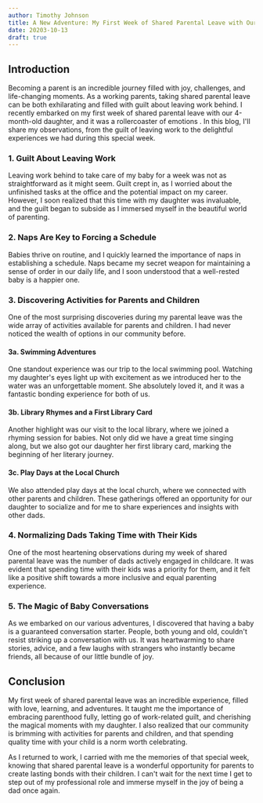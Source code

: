 ```yaml
---
author: Timothy Johnson
title: A New Adventure: My First Week of Shared Parental Leave with Our 4-Month-Old Daughter
date: 20203-10-13
draft: true
---
```





## Introduction

Becoming a parent is an incredible journey filled with joy, challenges, and life-changing moments. As a working parents, taking shared parental leave can be both exhilarating and filled with guilt about leaving work behind. I recently embarked on my first week of shared parental leave with our 4-month-old daughter, and it was a rollercoaster of emotions . In this blog, I'll share my observations, from the guilt of leaving work to the delightful experiences we had during this special week.

### 1. Guilt About Leaving Work

Leaving work behind to take care of my baby for a week was not as straightforward as it might seem. Guilt crept in, as I worried about the unfinished tasks at the office and the potential impact on my career. However, I soon realized that this time with my daughter was invaluable, and the guilt began to subside as I immersed myself in the beautiful world of parenting.

### 2. Naps Are Key to Forcing a Schedule

Babies thrive on routine, and I quickly learned the importance of naps in establishing a schedule. Naps became my secret weapon for maintaining a sense of order in our daily life, and I soon understood that a well-rested baby is a happier one.

### 3. Discovering Activities for Parents and Children

One of the most surprising discoveries during my parental leave was the wide array of activities available for parents and children. I had never noticed the wealth of options in our community before.

#### 3a. Swimming Adventures

One standout experience was our trip to the local swimming pool. Watching my daughter's eyes light up with excitement as we introduced her to the water was an unforgettable moment. She absolutely loved it, and it was a fantastic bonding experience for both of us.

#### 3b. Library Rhymes and a First Library Card

Another highlight was our visit to the local library, where we joined a rhyming session for babies. Not only did we have a great time singing along, but we also got our daughter her first library card, marking the beginning of her literary journey.

#### 3c. Play Days at the Local Church

We also attended play days at the local church, where we connected with other parents and children. These gatherings offered an opportunity for our daughter to socialize and for me to share experiences and insights with other dads.

### 4. Normalizing Dads Taking Time with Their Kids

One of the most heartening observations during my week of shared parental leave was the number of dads actively engaged in childcare. It was evident that spending time with their kids was a priority for them, and it felt like a positive shift towards a more inclusive and equal parenting experience.

### 5. The Magic of Baby Conversations

As we embarked on our various adventures, I discovered that having a baby is a guaranteed conversation starter. People, both young and old, couldn't resist striking up a conversation with us. It was heartwarming to share stories, advice, and a few laughs with strangers who instantly became friends, all because of our little bundle of joy.

## Conclusion

My first week of shared parental leave was an incredible experience, filled with love, learning, and adventures. It taught me the importance of embracing parenthood fully, letting go of work-related guilt, and cherishing the magical moments with my daughter. I also realized that our community is brimming with activities for parents and children, and that spending quality time with your child is a norm worth celebrating.

As I returned to work, I carried with me the memories of that special week, knowing that shared parental leave is a wonderful opportunity for parents to create lasting bonds with their children. I can't wait for the next time I get to step out of my professional role and immerse myself in the joy of being a dad once again.
